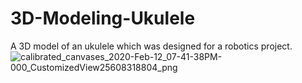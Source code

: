 # 3D-Modeling-Ukulele
A 3D model of an ukulele which was designed for a robotics project.
![calibrated_canvases_2020-Feb-12_07-41-38PM-000_CustomizedView25608318804_png](https://user-images.githubusercontent.com/48496260/75116412-c59dcb00-5670-11ea-8c4e-848dc9aae474.png)
